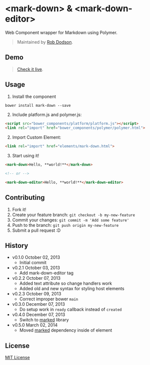 # &lt;mark-down&gt; & &lt;mark-down-editor&gt;

Web Component wrapper for Markdown using Polymer.

> Maintained by [Rob Dodson](https://github.com/robdodson).

## Demo

> [Check it live](http://robdodson.github.io/mark-down).

## Usage

1. Install the component

  ```
  bower install mark-down --save
  ```

2. Include platform.js and polymer.js:

  ```html
  <script src="bower_components/platform/platform.js"></script>
  <link rel="import" href="bower_components/polymer/polymer.html">
  ```

2. Import Custom Element:

  ```html
  <link rel="import" href="elements/mark-down.html">
  ```

3. Start using it!

  ```html
  <mark-down>Hello, **world!**</mark-down>

  <!-- or -->

  <mark-down-editor>Hello, **world!**</mark-down-editor>
  ```

## Contributing

1. Fork it!
2. Create your feature branch: `git checkout -b my-new-feature`
3. Commit your changes: `git commit -m 'Add some feature'`
4. Push to the branch: `git push origin my-new-feature`
5. Submit a pull request :D

## History

* v0.1.0 October 02, 2013
  * Initial commit
* v0.2.1 October 03, 2013
  * Add mark-down-editor tag
* v0.2.2 October 07, 2013
  * Added text attribute so change handlers work
  * Added old and new syntax for styling host elements
* v0.2.3 October 09, 2013
  * Correct improper bower `main`
* v0.3.0 December 07, 2013
  * Do setup work in `ready` callback instead of `created`
* v0.4.0 December 07, 2013
  * Switch to [marked][] library
* v0.5.0 March 02, 2014
  * Moved [marked][] dependency inside of element

## License

[MIT License](http://opensource.org/licenses/MIT)

[marked]: https://github.com/chjj/marked
